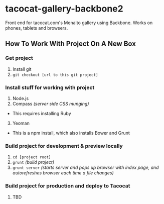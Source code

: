 tacocat-gallery-backbone2
=========================

Front end for tacocat.com's Menalto gallery using Backbone.   Works on phones, tablets and browsers.

## How To Work With Project On A New Box

### Get project
1. Install git
2. `git checkout [url to this git project]`

### Install stuff for working with project
1. Node.js
2. Compass *(server side CSS munging)* 
 * This requires installing Ruby
3. Yeoman
 * This is a npm install, which also installs Bower and Grunt

### Build project for development & preview locally
1. `cd [project root]`
2. `grunt` *(build project)*
3. `grunt server` *(starts server and pops up browser with index page, and autorefreshes browser each time a file changes)*

### Build project for production and deploy to Tacocat
1. TBD
